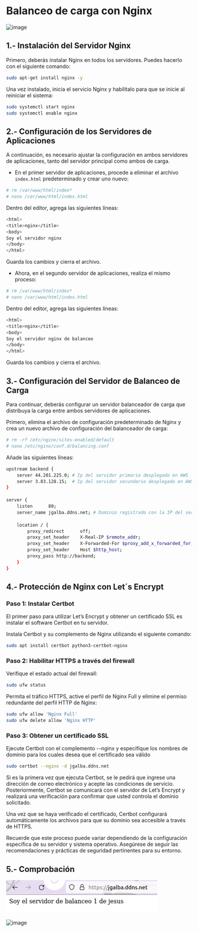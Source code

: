# Balanceo de carga con Nginx

![image](https://quiksite.com/wp-content/uploads/2016/09/Nginx-Logo-02.png)


## 1.- Instalación del Servidor Nginx

Primero, deberás instalar Nginx en todos los servidores. Puedes hacerlo con el siguiente comando:

```bash
sudo apt-get install nginx -y
```
Una vez instalado, inicia el servicio Nginx y habilítalo para que se inicie al reiniciar el sistema:

```bash
sudo systemctl start nginx
sudo systemctl enable nginx
```
## 2.- Configuración de los Servidores de Aplicaciones

A continuación, es necesario ajustar la configuración en ambos servidores de aplicaciones, 
tanto del servidor principal como ambos de carga.

* En el primer servidor de aplicaciones, procede a eliminar el archivo `index.html` predeterminado y crear uno nuevo:

```bash
# rm /var/www/html/index*
# nano /var/www/html/index.html
```
Dentro del editor, agrega las siguientes líneas:

```bash
<html>
<title>nginx</title>
<body>
Soy el servidor nginx
</body>
</html>
```
Guarda los cambios y cierra el archivo.
* Ahora, en el segundo servidor de aplicaciones, realiza el mismo proceso:

```bash
# rm /var/www/html/index*
# nano /var/www/html/index.html
```
Dentro del editor, agrega las siguientes líneas:

```bash
<html>
<title>nginx</title>
<body>
Soy el servidor nginx de balanceo
</body>
</html>
```
Guarda los cambios y cierra el archivo.

## 3.- Configuración del Servidor de Balanceo de Carga

Para continuar, deberás configurar un servidor balanceador de carga que distribuya la carga entre ambos servidores de aplicaciones. 

Primero, elimina el archivo de configuración predeterminado de Nginx y crea un nuevo archivo de configuración del balanceador de carga:

```bash
# rm -rf /etc/nginx/sites-enabled/default 
# nano /etc/nginx/conf.d/balancing.conf
```

Añade las siguientes líneas:

```bash
upstream backend {
    server 44.201.225.0; # Ip del servidor primario desplegado en AWS
    server 3.83.128.15;  # Ip del servidor secundario desplegado en AWS
}

server {
    listen      80;
    server_name jgalba.ddns.net; # Dominio registrado con la IP del servidor de balanceo de carga

    location / {
        proxy_redirect      off;
        proxy_set_header    X-Real-IP $remote_addr;
        proxy_set_header    X-Forwarded-For $proxy_add_x_forwarded_for;
        proxy_set_header    Host $http_host;
        proxy_pass http://backend;
    }
}
```

## 4.- Protección de Nginx con Let´s Encrypt
### Paso 1: Instalar Certbot

El primer paso para utilizar Let’s Encrypt y obtener un certificado SSL es instalar el software Certbot en tu servidor.

Instala Certbot y su complemento de Nginx utilizando el siguiente comando:

```bash
sudo apt install certbot python3-certbot-nginx
```
### Paso 2: Habilitar HTTPS a través del firewall

Verifique el estado actual del firewall:

```bash
sudo ufw status
```
Permita el tráfico HTTPS, active el perfil de Nginx Full y elimine el permiso redundante del perfil HTTP de Nginx:

```bash
sudo ufw allow 'Nginx Full'
sudo ufw delete allow 'Nginx HTTP'
```
### Paso 3: Obtener un certificado SSL

Ejecute Certbot con el complemento --nginx y especifique los nombres de dominio para los cuales desea que el certificado sea válido

```bash
sudo certbot --nginx -d jgalba.ddns.net
```

Si es la primera vez que ejecuta Certbot, se le pedirá que ingrese una dirección de correo electrónico y acepte las condiciones de servicio. Posteriormente, Certbot se comunicará con el servidor de Let’s Encrypt y realizará una verificación para confirmar que usted controla el dominio solicitado.

Una vez que se haya verificado el certificado, Certbot configurará automáticamente los archivos para que su dominio sea accesible a través de HTTPS.

Recuerde que este proceso puede variar dependiendo de la configuración específica de su servidor y sistema operativo. Asegúrese de seguir las recomendaciones y prácticas de seguridad pertinentes para su entorno.

## 5.- Comprobación
![image](/img/nginx.png)

![image](/img/nginx1.png)

